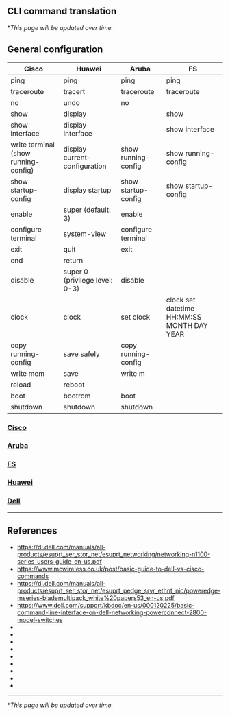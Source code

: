 ## CLI command translation
\**This page will be updated over time.*


## General configuration
| Cisco                | Huawei                         | Aruba               | FS |
|----------------------|--------------------------------|---------------------|----|
| ping <ip addr>       | ping <ip addr>                 | ping <ip addr>      | ping <ip addr>   |
| traceroute           | tracert                        | traceroute          | traceroute   |
| no <command>         | undo <command>                 | no <command>        |    |
| show                 | display                        |                     | show   |
| show interface       | display interface              |                     | show interface   |
| write terminal (show running-config)  | display current-configuration  | show running-config | show running-config   |
| show startup-config  | display startup                | show startup-config | show startup-config   |
| enable               | super (default: 3)             | enable              |    |
| configure terminal   | system-view                    | configure terminal  |    |
| exit                 | quit                           | exit                |    |
| end                  | return                         |                     |    |
| disable              | super 0 (privilege level: 0-3) | disable             |    |
| clock                | clock                          | set clock           | clock set datetime HH:MM:SS MONTH DAY YEAR   |
| copy running-config  | save safely                    | copy running-config |    |
| write mem            | save                           | write m             |    |
| reload               | reboot                         |   |    |
| boot                 | bootrom                        | boot      |    |
| shutdown             | shutdown                       | shutdown  |    |

### [Cisco](https:/github.com/TimelessFez/switch-config/Cisco.md)

### [Aruba](https:/github.com/TimelessFez/switch-config/Aruba.md)

### [FS](https:/github.com/TimelessFez/switch-config/FS.md)

### [Huawei](https:/github.com/TimelessFez/switch-config/Huawei.md)

### [Dell](https:/github.com/TimelessFez/switch-config/Dell.md)

---

## References
- https://dl.dell.com/manuals/all-products/esuprt_ser_stor_net/esuprt_networking/networking-n1100-series_users-guide_en-us.pdf
- https://www.mcwireless.co.uk/post/basic-guide-to-dell-vs-cisco-commands
- https://dl.dell.com/manuals/all-products/esuprt_ser_stor_net/esuprt_pedge_srvr_ethnt_nic/poweredge-mseries-blademultipack_white%20papers53_en-us.pdf
- https://www.dell.com/support/kbdoc/en-us/000120225/basic-command-line-interface-on-dell-networking-powerconnect-2800-model-switches
- 
- 
- 
- 
- 
- 
- 
- 
- 

---

\**This page will be updated over time.*
